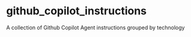 # github_copilot_instructions
A collection of Github Copilot Agent instructions grouped by technology
